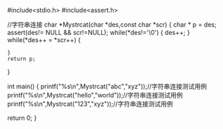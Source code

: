 #include<stdio.h>
#include<assert.h>

//字符串连接
char *Mystrcat(char *des,const char *scr)
{
	char * p = des;
	assert(des!= NULL && scr!=NULL);
	while(*des!='\0')
	{
		des++;
	}
	while(*des++ = *scr++)
	{
		
	}
	return p;
}

int main()
{
  printf("%s\n",Mystrcat("abc","xyz"));//字符串连接测试用例
  printf("%s\n",Mystrcat("hello","world"));//字符串连接测试用例
  printf("%s\n",Mystrcat("123","xyz"));//字符串连接测试用例
  
  return 0;
}
